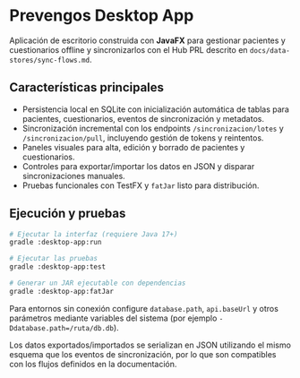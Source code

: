 # Prevengos Desktop App

Aplicación de escritorio construida con **JavaFX** para gestionar pacientes y cuestionarios offline y sincronizarlos con el Hub PRL descrito en `docs/data-stores/sync-flows.md`.

## Características principales

- Persistencia local en SQLite con inicialización automática de tablas para pacientes, cuestionarios, eventos de sincronización y metadatos.
- Sincronización incremental con los endpoints `/sincronizacion/lotes` y `/sincronizacion/pull`, incluyendo gestión de tokens y reintentos.
- Paneles visuales para alta, edición y borrado de pacientes y cuestionarios.
- Controles para exportar/importar los datos en JSON y disparar sincronizaciones manuales.
- Pruebas funcionales con TestFX y `fatJar` listo para distribución.

## Ejecución y pruebas

```bash
# Ejecutar la interfaz (requiere Java 17+)
gradle :desktop-app:run

# Ejecutar las pruebas
gradle :desktop-app:test

# Generar un JAR ejecutable con dependencias
gradle :desktop-app:fatJar
```

Para entornos sin conexión configure `database.path`, `api.baseUrl` y otros parámetros mediante variables del sistema (por ejemplo `-Ddatabase.path=/ruta/db.db`).

Los datos exportados/importados se serializan en JSON utilizando el mismo esquema que los eventos de sincronización, por lo que son compatibles con los flujos definidos en la documentación.
